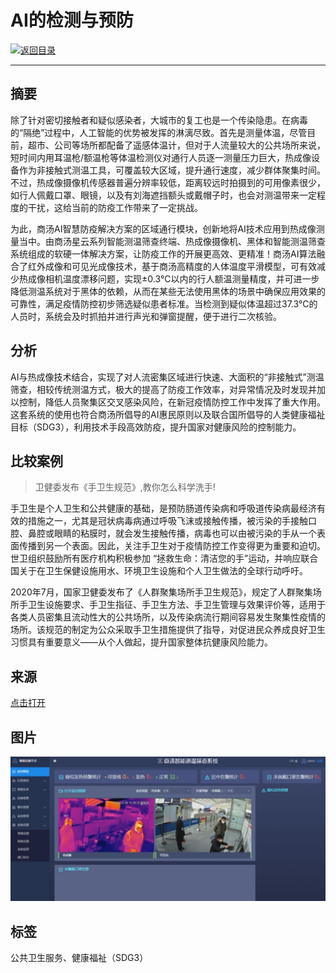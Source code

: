 # AI的检测与预防

[![返回目录](http://img.shields.io/badge/点击-返回目录-875A7B.svg?style=flat&colorA=8F8F8F)](/)

----------

## 摘要

除了针对密切接触者和疑似感染者，大城市的复工也是一个传染隐患。在病毒的“隔绝”过程中，人工智能的优势被发挥的淋漓尽致。首先是测量体温，尽管目前，超市、公司等场所都配备了遥感体温计，但对于人流量较大的公共场所来说，短时间内用耳温枪/额温枪等体温检测仪对通行人员逐一测量压力巨大，热成像设备作为非接触式测温工具，可覆盖较大区域，提升通行速度，减少群体聚集时间。不过，热成像摄像机传感器普遍分辨率较低，距离较远时拍摄到的可用像素很少，如行人佩戴口罩、眼镜，以及有刘海遮挡额头或戴帽子时，也会对测温带来一定程度的干扰，这给当前的防疫工作带来了一定挑战。

为此，商汤AI智慧防疫解决方案的区域通行模块，创新地将AI技术应用到热成像测量当中。由商汤星云系列智能测温筛查终端、热成像摄像机、黑体和智能测温筛查系统组成的软硬一体解决方案，让防疫工作的开展更高效、更精准！商汤AI算法融合了红外成像和可见光成像技术，基于商汤高精度的人体温度平滑模型，可有效减少热成像相机温度漂移问题，实现±0.3℃以内的行人额温测量精度，并可进一步降低测温系统对于黑体的依赖，从而在某些无法使用黑体的场景中确保应用效果的可靠性，满足疫情防控初步筛选疑似患者标准。当检测到疑似体温超过37.3°C的人员时，系统会及时抓拍并进行声光和弹窗提醒，便于进行二次核验。

## 分析

AI与热成像技术结合，实现了对人流密集区域进行快速、大面积的“非接触式”测温筛查，相较传统测温方式，极大的提高了防疫工作效率，对异常情况及时发现并加以控制，降低人员聚集区交叉感染风险，在新冠疫情防控工作中发挥了重大作用。这套系统的使用也符合商汤所倡导的AI惠民原则以及联合国所倡导的人类健康福祉目标（SDG3），利用技术手段高效防疫，提升国家对健康风险的控制能力。

## 比较案例

> 卫健委发布《手卫生规范》,教你怎么科学洗手!

手卫生是个人卫生和公共健康的基础，是预防肠道传染病和呼吸道传染病最经济有效的措施之一，尤其是冠状病毒病通过呼吸飞沫或接触传播，被污染的手接触口腔、鼻腔或眼睛的粘膜时，就会发生接触传播，病毒也可以由被污染的手从一个表面传播到另一个表面。因此，关注手卫生对于疫情防控工作变得更为重要和迫切。世卫组织鼓励所有医疗机构积极参加 “拯救生命：清洁您的手”运动，并响应联合国关于在卫生保健设施用水、环境卫生设施和个人卫生做法的全球行动呼吁。

2020年7月，国家卫健委发布了《人群聚集场所手卫生规范》，规定了人群聚集场所手卫生设施要求、手卫生指征、手卫生方法、手卫生管理与效果评价等，适用于各类人员密集且流动性大的公共场所，以及传染病流行期间容易发生聚集性疫情的场所。该规范的制定为公众采取手卫生措施提供了指导，对促进民众养成良好卫生习惯具有重要意义——从个人做起，提升国家整体抗健康风险能力。

## 来源

<a href="https://baijiahao.baidu.com/s?id=1658500962900561346&wfr=spider&for=pc " target="_blank">点击打开</a>

## 图片

![图片](3.5.1.jpg)


## 标签

公共卫生服务、健康福祉（SDG3）
